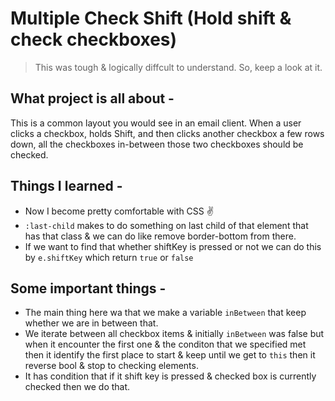 # Multiple Check Shift (Hold shift & check checkboxes)
> This was tough & logically diffcult to understand. So, keep a look at it.

## What project is all about -
This is a common layout you would see in an email client. When a user clicks a checkbox, holds Shift, and then clicks another checkbox a few rows down, all the checkboxes in-between those two checkboxes should be checked.

## Things I learned -
- Now I become pretty comfortable with CSS ✌
- `:last-child` makes to do something on last child of that element that has that class & we can do like remove border-bottom from there.
- If we want to find that whether shiftKey is pressed or not we can do this by `e.shiftKey` which return `true` or `false`

## Some important things -
- The main thing here wa that we make a variable `inBetween` that keep whether we are in between that.
- We iterate between all checkbox items & initially `inBetween` was false but when it encounter the first one & the conditon that we specified met then it identify the first place to start & keep until we get to `this` then it reverse bool & stop to checking elements.
- It has condition that if it shift key is pressed & checked box is currently checked then we do that.
